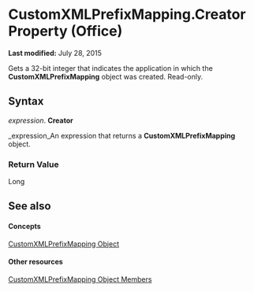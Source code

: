 
# CustomXMLPrefixMapping.Creator Property (Office)

 **Last modified:** July 28, 2015

Gets a 32-bit integer that indicates the application in which the  **CustomXMLPrefixMapping** object was created. Read-only.

## Syntax

 _expression_. **Creator**

 _expression_An expression that returns a  **CustomXMLPrefixMapping** object.


### Return Value

Long


## See also


#### Concepts


 [CustomXMLPrefixMapping Object](a657a760-cc52-5762-108e-2e95e9dba48f.md)
#### Other resources


 [CustomXMLPrefixMapping Object Members](c06ef133-3b0d-d1b3-f488-bc46a49018d4.md)
